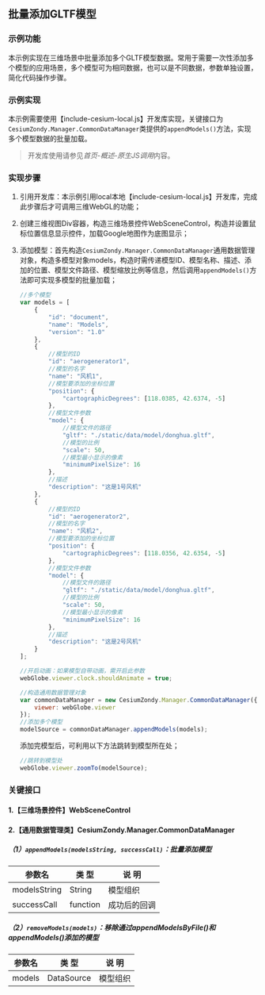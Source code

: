## 批量添加GLTF模型

### 示例功能

本示例实现在三维场景中批量添加多个GLTF模型数据。常用于需要一次性添加多个模型的应用场景，多个模型可为相同数据，也可以是不同数据，参数单独设置，简化代码操作步骤。

### 示例实现

本示例需要使用【include-cesium-local.js】开发库实现，关键接口为`CesiumZondy.Manager.CommonDataManager`类提供的`appendModels()`方法，实现多个模型数据的批量加载。

> 开发库使用请参见*首页-概述-原生JS调用*内容。

### 实现步骤

1. 引用开发库：本示例引用local本地【include-cesium-local.js】开发库，完成此步骤后才可调用三维WebGL的功能；

2. 创建三维视图Div容器，构造三维场景控件WebSceneControl，构造并设置鼠标位置信息显示控件，加载Google地图作为底图显示；

3. 添加模型：首先构造`CesiumZondy.Manager.CommonDataManager`通用数据管理对象，构造多模型对象models，构造时需传递模型ID、模型名称、描述、添加的位置、模型文件路径、模型缩放比例等信息，然后调用`appendModels()`方法即可实现多模型的批量加载；

    ``` javascript
    //多个模型
    var models = [
        {
            "id": "document",
            "name": "Models",
            "version": "1.0"
        },
        {
            //模型的ID
            "id": "aerogenerator1",
            //模型的名字
            "name": "风机1",
            //模型要添加的坐标位置
            "position": {
                "cartographicDegrees": [118.0385, 42.6374, -5]
            },
            //模型文件参数
            "model": {
                //模型文件的路径
                "gltf": "./static/data/model/donghua.gltf",
                //模型的比例
                "scale": 50,
                //模型最小显示的像素
                "minimumPixelSize": 16
            },
            //描述
            "description": "这是1号风机"
        },
        {
            //模型的ID
            "id": "aerogenerator2",
            //模型的名字
            "name": "风机2",
            //模型要添加的坐标位置
            "position": {
                "cartographicDegrees": [118.0356, 42.6354, -5]
            },
            //模型文件参数
            "model": {
                //模型文件的路径
                "gltf": "./static/data/model/donghua.gltf",
                //模型的比例
                "scale": 50,
                //模型最小显示的像素
                "minimumPixelSize": 16
            },
            //描述
            "description": "这是2号风机"
        }
    ];

    //开启动画：如果模型自带动画，需开启此参数
    webGlobe.viewer.clock.shouldAnimate = true;

    //构造通用数据管理对象
    var commonDataManager = new CesiumZondy.Manager.CommonDataManager({
        viewer: webGlobe.viewer
    });
    //添加多个模型
    modelSource = commonDataManager.appendModels(models);
    ```

    添加完模型后，可利用以下方法跳转到模型所在处；

    ``` javascript
    //跳转到模型处
    webGlobe.viewer.zoomTo(modelSource);
    ```

### 关键接口

#### 1.【三维场景控件】WebSceneControl

#### 2.【通用数据管理类】CesiumZondy.Manager.CommonDataManager

##### （1）`appendModels(modelsString, successCall)`：批量添加模型

|参数名|类 型|说 明|
|-|-|-|
|modelsString|String|模型组织|
|successCall|function|成功后的回调|

##### （2）`removeModels(models)`：移除通过appendModelsByFile()和appendModels()添加的模型

|参数名|类 型|说 明|
|-|-|-|
|models|DataSource|模型组织|
